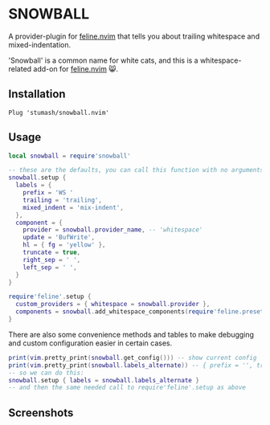 # SNOWBALL

A provider-plugin for [feline.nvim](https://github.com/feline-nvim/feline.nvim) that tells you about trailing
whitespace and mixed-indentation.

'Snowball' is a common name for white cats, and this is a whitespace-related add-on for
[feline.nvim](https://github.com/feline-nvim/feline.nvim) :smile_cat:.

## Installation

```vim
Plug 'stumash/snowball.nvim'
```

## Usage

```lua
local snowball = require'snowball'

-- these are the defaults, you can call this function with no arguments if you don't want to change them
snowball.setup {
  labels = {
    prefix = 'WS '
    trailing = 'trailing',
    mixed_indent = 'mix-indent',
  },
  component = {
    provider = snowball.provider_name, -- 'whitespace'
    update = 'BufWrite',
    hl = { fg = 'yellow' },
    truncate = true,
    right_sep = ' ',
    left_sep = ' ',
  }
}

require'feline'.setup {
  custom_providers = { whitespace = snowball.provider },
  components = snowball.add_whitespace_components(require'feline.presets'.default),
}
```

There are also some convenience methods and tables to make debugging and custom configuration easier in certain cases.

```lua
print(vim.pretty_print(snowball.get_config())) -- show current config
print(vim.pretty_print(snowball.labels_alternate)) -- { prefix = '', trailing = '﬋', mixed_indent = '' }
-- so we can do this:
snowball.setup { labels = snowball.labels_alternate }
-- and then the same needed call to require'feline'.setup as above
```

## Screenshots
